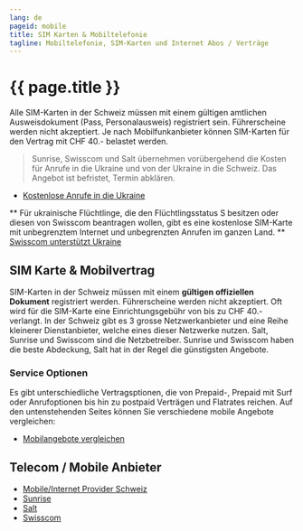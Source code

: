 ```yaml
---
lang: de
pageid: mobile
title: SIM Karten & Mobiltelefonie
tagline: Mobiltelefonie, SIM-Karten und Internet Abos / Verträge
---
```

# {{ page.title }}

Alle SIM-Karten in der Schweiz müssen mit einem gültigen amtlichen Ausweisdokument (Pass, Personalausweis) registriert sein. Führerscheine werden nicht akzeptiert. Je nach Mobilfunkanbieter können SIM-Karten für den Vertrag mit CHF 40.- belastet werden.

> Sunrise, Swisscom und Salt übernehmen vorübergehend die Kosten für Anrufe in die Ukraine und von der Ukraine in die Schweiz. Das Angebot ist befristet, Termin abklären.

- [Kostenlose Anrufe in die Ukraine](https://www.blick.ch/wirtschaft/anrufe-und-roaming-kostenlos-swisscom-sunrise-und-salt-unterstuetzen-die-ukraine-id17279915.html)

**
Für ukrainische Flüchtlinge, die den Flüchtlingsstatus S besitzen oder diesen von Swisscom beantragen wollen, gibt es eine kostenlose SIM-Karte mit unbegrenztem Internet und unbegrenzten Anrufen im ganzen Land.
**
[Swisscom unterstützt Ukraine](https://www.swisscom.ch/de/privatkunden/ukraine-ukr.html)




## SIM Karte & Mobilvertrag
SIM-Karten in der Schweiz müssen mit einem **gültigen offiziellen Dokument** registriert werden. 
Führerscheine werden nicht akzeptiert. Oft wird für die SIM-Karte eine Einrichtungsgebühr von bis zu CHF 40.- verlangt. 
In der Schweiz gibt es 3 grosse Netzwerkanbieter und eine Reihe kleinerer Dienstanbieter, welche eines dieser Netzwerke nutzen. 
Salt, Sunrise und Swisscom sind die Netzbetreiber. Sunrise und Swisscom haben die beste Abdeckung, Salt hat in der Regel die günstigsten Angebote.

### Service Optionen
Es gibt unterschiedliche Vertragsptionen, die von Prepaid-, Prepaid mit Surf oder Anrufoptionen bis hin zu postpaid Verträgen und Flatrates reichen.
Auf den untenstehenden Seites können Sie verschiedene mobile Angebote vergleichen:

- [Mobilangebote vergleichen](https://www.dschungelkompass.ch)

## Telecom / Mobile Anbieter
- [Mobile/Internet Provider Schweiz](https://www.providerliste.ch/provider/mobile.html)
- [Sunrise](https://www.sunrise.ch/en/home)
- [Salt](https://fiber.salt.ch/en)
- [Swisscom](https://www.swisscom.ch/en/residential.html)


